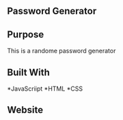 ## Password Generator

## Purpose
This is a randome password generator

## Built With
*JavaScriipt
*HTML
*CSS

## Website

